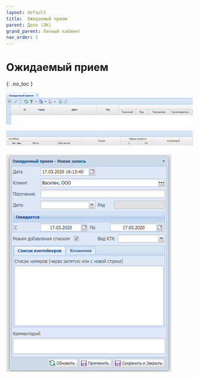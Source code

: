 ```yaml
---
layout: default
title:	Ожидаемый прием
parent: Депо (ЛК)
grand_parent: Личный кабинет
nav_order: 1
---
```


# 	Ожидаемый прием
{: .no_toc }

![](/assets/images/priemi.png)

![](/assets/images/priem0.png)

![](/assets/images/priem1.png)
